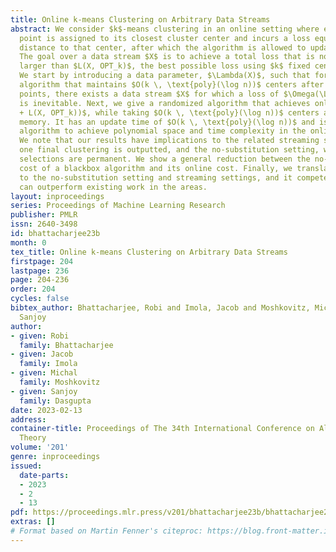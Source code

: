 ```yaml
---
title: Online k-means Clustering on Arbitrary Data Streams
abstract: We consider $k$-means clustering in an online setting where each new data
  point is assigned to its closest cluster center and incurs a loss equal to the squared
  distance to that center, after which the algorithm is allowed to update its centers.
  The goal over a data stream $X$ is to achieve a total loss that is not too much
  larger than $L(X, OPT_k)$, the best possible loss using $k$ fixed centers in hindsight.
  We start by introducing a data parameter, $\Lambda(X)$, such that for any online
  algorithm that maintains $O(k \, \text{poly}(\log n))$ centers after seeing $n$
  points, there exists a data stream $X$ for which a loss of $\Omega(\Lambda(X))$
  is inevitable. Next, we give a randomized algorithm that achieves online loss $O(\Lambda(X)
  + L(X, OPT_k))$, while taking $O(k \, \text{poly}(\log n))$ centers and additional
  memory. It has an update time of $O(k \, \text{poly}(\log n))$ and is the first
  algorithm to achieve polynomial space and time complexity in the online setting.
  We note that our results have implications to the related streaming setting, where
  one final clustering is outputted, and the no-substitution setting, where center
  selections are permanent. We show a general reduction between the no-substitution
  cost of a blackbox algorithm and its online cost. Finally, we translate our algorithm
  to the no-substitution setting and streaming settings, and it competes with and
  can outperform existing work in the areas.
layout: inproceedings
series: Proceedings of Machine Learning Research
publisher: PMLR
issn: 2640-3498
id: bhattacharjee23b
month: 0
tex_title: Online k-means Clustering on Arbitrary Data Streams
firstpage: 204
lastpage: 236
page: 204-236
order: 204
cycles: false
bibtex_author: Bhattacharjee, Robi and Imola, Jacob and Moshkovitz, Michal and Dasgupta,
  Sanjoy
author:
- given: Robi
  family: Bhattacharjee
- given: Jacob
  family: Imola
- given: Michal
  family: Moshkovitz
- given: Sanjoy
  family: Dasgupta
date: 2023-02-13
address:
container-title: Proceedings of The 34th International Conference on Algorithmic Learning
  Theory
volume: '201'
genre: inproceedings
issued:
  date-parts:
  - 2023
  - 2
  - 13
pdf: https://proceedings.mlr.press/v201/bhattacharjee23b/bhattacharjee23b.pdf
extras: []
# Format based on Martin Fenner's citeproc: https://blog.front-matter.io/posts/citeproc-yaml-for-bibliographies/
---
```

